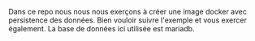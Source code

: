 Dans ce repo nous nous nous exerçons à créer une image docker avec persistence des données. Bien vouloir suivre l'exemple et vous exercer également. La base de données ici utilisée est mariadb. 
